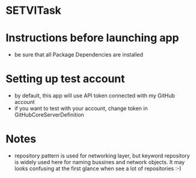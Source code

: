# SETVITask

# Instructions before launching app
- be sure that all Package Dependencies are installed

# Setting up test account
- by default, this app will use API token connected with my GitHub account
- if you want to test with your account, change token in GitHubCoreServerDefinition

# Notes
- repository pattern is used for networking layer, but keyword repository is widely used here for naming bussines and network objects. It may looks confusing at the first glance when see a lot of repositories :-)
